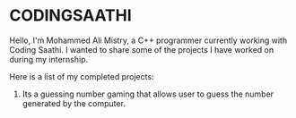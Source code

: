 # CODINGSAATHI

Hello, I'm Mohammed Ali Mistry, a C++ programmer currently working with Coding Saathi. 
I wanted to share some of the projects I have worked on during my internship. 

Here is a list of my completed projects:

1. Its a guessing number gaming that allows user to guess the number generated by the computer.
